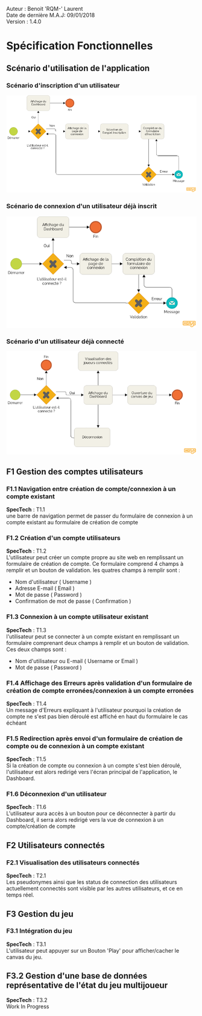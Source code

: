 Auteur : Benoit 'RQM-' Laurent  
Date de dernière M.A.J: 09/01/2018  
Version : 1.4.0  

# Spécification Fonctionnelles

## Scénario d'utilisation de l'application

### Scénario d'inscription d'un utilisateur
![Inscription](images/inscription.png "Inscription")

### Scénario de connexion d'un utilisateur déjà inscrit
![Connexion](images/connexion.png "Connexion")

### Scénario d'un utilisateur déjà connecté
![Dashboard](images/dashboard.png "Dashboard")

## F1 Gestion des comptes utilisateurs

### F1.1 Navigation entre création de compte/connexion à un compte existant
**SpecTech** : T1.1  
une barre de navigation permet de passer du formulaire de connexion à un compte existant au formulaire de création de compte  

### F1.2 Création d'un compte utilisateurs
**SpecTech** : T1.2  
L'utilisateur peut créer un compte propre au site web en remplissant un formulaire de création de compte.
Ce formulaire comprend 4 champs à remplir et un bouton de validation.
les quatres champs à remplir sont :
 * Nom d'utilisateur ( Username )
 * Adresse E-mail ( Email )
 * Mot de passe ( Password )
 * Confirmation de mot de passe ( Confirmation )  

### F1.3 Connexion à un compte utilisateur existant
**SpecTech** : T1.3  
l'utilisateur peut se connecter à un compte existant en remplissant un formulaire comprenant deux champs à remplir et un bouton de validation.
Ces deux champs sont :
 * Nom d'utilisateur ou E-mail ( Username or Email )
 * Mot de passe ( Password )  

### F1.4 Affichage des Erreurs après validation d'un formulaire de création de compte erronées/connexion à un compte erronées
**SpecTech** : T1.4  
Un message d'Erreurs expliquant à l'utilisateur pourquoi la création de compte ne s'est pas bien déroulé est affiché en haut du formulaire le cas échéant  

### F1.5 Redirection après envoi d'un formulaire de création de compte ou de connexion à un compte existant
**SpecTech** : T1.5  
Si la création de compte ou connexion à un compte s'est bien déroulé, l'utilisateur est alors redirigé vers l'écran principal de l'application, le Dashboard.  

### F1.6 Déconnexion d'un utilisateur
**SpecTech** : T1.6  
L'utilisateur aura accès à un bouton pour ce déconnecter à partir du Dashboard, il serra alors redirigé vers la vue de connexion à un compte/création de compte  

## F2 Utilisateurs connectés

### F2.1 Visualisation des utilisateurs connectés
**SpecTech** : T2.1  
Les pseudonymes ainsi que les status de connection des utilisateurs actuellement connectés sont visible par les autres utilisateurs, et ce en temps réel.  

## F3 Gestion du jeu

### F3.1 Intégration du jeu
**SpecTech** : T3.1  
L'utilisateur peut appuyer sur un Bouton 'Play' pour afficher/cacher le canvas du jeu.  

## F3.2 Gestion d'une base de données représentative de l'état du jeu multijoueur
**SpecTech** : T3.2  
Work In Progress  
